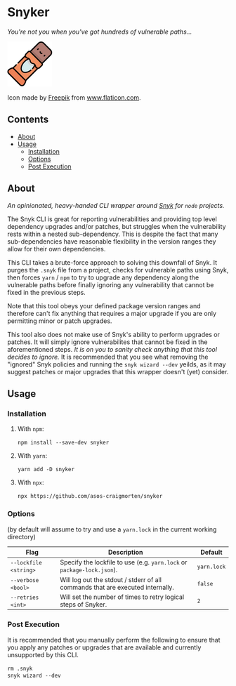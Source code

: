 # Snyker

_You're not you when you've got hundreds of vulnerable paths..._

![A Chocolate Snack](./snack.png)

Icon made by <a href="https://www.flaticon.com/authors/freepik" title="Freepik">Freepik</a> from <a href="https://www.flaticon.com/" title="Flaticon">www.flaticon.com</a>.

## Contents

<!-- toc -->

- [About](#about)
- [Usage](#usage)
  - [Installation](#installation)
  - [Options](#options)
  - [Post Execution](#post-execution)

<!-- tocstop -->

## About

_An opinionated, heavy-handed CLI wrapper around [Snyk](https://snyk.io/) for `node` projects._

The Snyk CLI is great for reporting vulnerabilities and providing top level dependency upgrades and/or patches, but struggles when the vulnerability rests within a nested sub-dependency. This is despite the fact that many sub-dependencies have reasonable flexibility in the version ranges they allow for their own dependencies.

This CLI takes a brute-force approach to solving this downfall of Snyk. It purges the `.snyk` file from a project, checks for vulnerable paths using Snyk, then forces `yarn` / `npm` to try to upgrade any dependency along the vulnerable paths before finally ignoring any vulnerability that cannot be fixed in the previous steps.

Note that this tool obeys your defined package version ranges and therefore can't fix anything that requires a major upgrade if you are only permitting minor or patch upgrades.

This tool also does not make use of Snyk's ability to perform upgrades or patches. It will simply ignore vulnerabilites that cannot be fixed in the aforementioned steps. _It is on you to sanity check anything that this tool decides to ignore._ It is recommended that you see what removing the "ignored" Snyk policies and running the `snyk wizard --dev` yeilds, as it may suggest patches or major upgrades that this wrapper doesn't (yet) consider.

## Usage

### Installation

1. With `npm`:

   ```console
   npm install --save-dev snyker
   ```

1. With `yarn`:

   ```console
   yarn add -D snyker
   ```

1. With `npx`:

   ```console
   npx https://github.com/asos-craigmorten/snyker
   ```

### Options

(by default will assume to try and use a `yarn.lock` in the current working directory)

| Flag                  | Description                                                                    | Default     |
| --------------------- | ------------------------------------------------------------------------------ | ----------- |
| `--lockfile <string>` | Specify the lockfile to use (e.g. `yarn.lock` or `package-lock.json`).         | `yarn.lock` |
| `--verbose <bool>`    | Will log out the stdout / stderr of all commands that are executed internally. | `false`     |
| `--retries <int>`     | Will set the number of times to retry logical steps of Snyker.                 | `2`         |

### Post Execution

It is recommended that you manually perform the following to ensure that you apply any patches or upgrades that are available and currently unsupported by this CLI.

```console
rm .snyk
snyk wizard --dev
```
